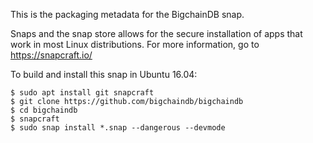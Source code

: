 This is the packaging metadata for the BigchainDB snap.

Snaps and the snap store allows for the secure installation of apps that work
in most Linux distributions. For more information, go to https://snapcraft.io/

To build and install this snap in Ubuntu 16.04:

    $ sudo apt install git snapcraft
    $ git clone https://github.com/bigchaindb/bigchaindb
    $ cd bigchaindb
    $ snapcraft
    $ sudo snap install *.snap --dangerous --devmode
